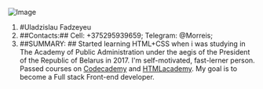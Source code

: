 ![Image](https://avatars2.githubusercontent.com/u/60485692?s=460&v=4)

1. 	#Uladzislau Fadzeyeu
2. 	##Contacts:##
	Cell: +375295939659;
	Telegram: @Morreis;
3. 	##SUMMARY: ##
	Started learning HTML+CSS when i was studying in The Academy of Public Administration under the aegis of the President of the Republic of Belarus in 2017. I'm self-motivated, fast-lerner person. Passed courses on [Codecademy](https://www.codecademy.com/learn) and [HTMLacademy](https://htmlacademy.ru/). My goal is to become a Full stack Front-end developer.